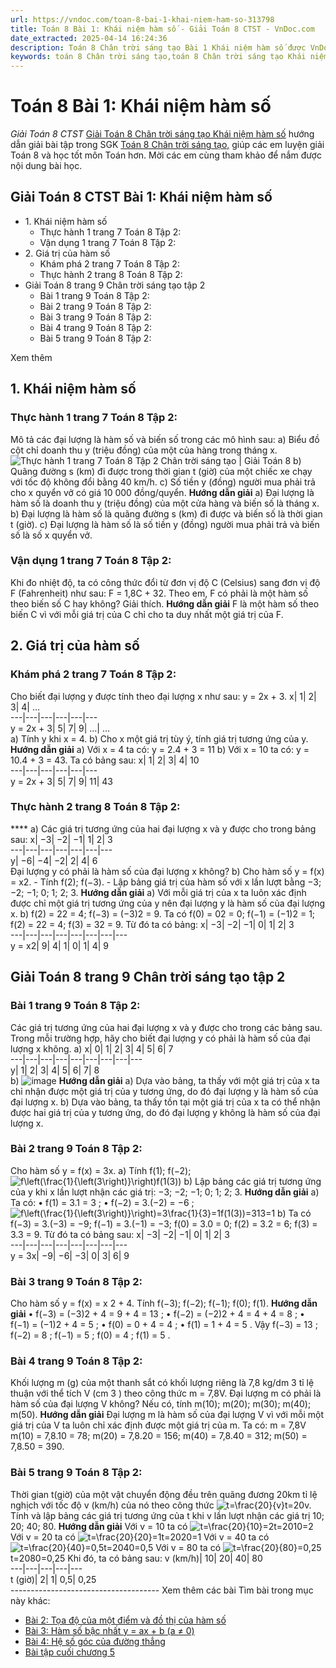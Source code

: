 ```yaml
---
url: https://vndoc.com/toan-8-bai-1-khai-niem-ham-so-313798
title: Toán 8 Bài 1: Khái niệm hàm số - Giải Toán 8 CTST - VnDoc.com
date_extracted: 2025-04-14 16:24:36
description: Toán 8 Chân trời sáng tạo Bài 1 Khái niệm hàm số được VnDoc biên soạn lời giải nhằm giúp các em nắm được nội dung được học trong bài, luyện giải Toán 8 hiệu quả.
keywords: toán 8 Chân trời sáng tạo,toán 8 Chân trời sáng tạo Khái niệm hàm số,toán lớp 8 Chân trời sáng tạo,giải toán 8 Chân trời sáng tạo,giải sgk toán 8 Chân trời sáng tạo,sgk toán 8 Chân trời sáng tạo,sách giáo khoa toán 8 Chân trời sáng tạo,toán 8 Khái niệm hàm số,giải toán 8 ctst,giải toán 8 bài 1 Khái niệm hàm số,khái niệm hàm số lớp 8
---
```


# Toán 8 Bài 1: Khái niệm hàm số
 _Giải Toán 8 CTST_
[Giải Toán 8 Chân trời sáng tạo Khái niệm hàm số](<https://vndoc.com/toan-8-bai-1-khai-niem-ham-so-313798>) hướng dẫn giải bài tập trong SGK [Toán 8 Chân trời sáng tạo,](<https://vndoc.com/toan-8-chan-troi-sang-tao>) giúp các em luyện giải Toán 8 và học tốt môn Toán hơn. Mời các em cùng tham khảo để nắm được nội dung bài học.
## Giải Toán 8 CTST Bài 1: Khái niệm hàm số
  * 1\. Khái niệm hàm số
    * Thực hành 1 trang 7 Toán 8 Tập 2: 
    * Vận dụng 1 trang 7 Toán 8 Tập 2: 
  * 2\. Giá trị của hàm số
    * Khám phá 2 trang 7 Toán 8 Tập 2:
    * Thực hành 2 trang 8 Toán 8 Tập 2:
  * Giải Toán 8 trang 9 Chân trời sáng tạo tập 2
    * Bài 1 trang 9 Toán 8 Tập 2:
    * Bài 2 trang 9 Toán 8 Tập 2:
    * Bài 3 trang 9 Toán 8 Tập 2:
    * Bài 4 trang 9 Toán 8 Tập 2:
    * Bài 5 trang 9 Toán 8 Tập 2:

Xem thêm
## **1\. Khái niệm hàm số**
### **Thực hành 1 trang 7 Toán 8 Tập 2:**
Mô tả các đại lượng là hàm số và biến số trong các mô hình sau:
a\) Biểu đồ cột chỉ doanh thu y \(triệu đồng\) của một của hàng trong tháng x.
![Thực hành 1 trang 7 Toán 8 Tập 2 Chân trời sáng tạo | Giải Toán 8](https://i.vdoc.vn/data/image/2024/01/09/thuc-hanh-1-trang-7-toan-8-tap-2.png)
b\) Quãng đường s \(km\) đi được trong thời gian t \(giờ\) của một chiếc xe chạy với tốc độ không đổi bằng 40 km/h.
c\) Số tiền y \(đồng\) người mua phải trả cho x quyển vở có giá 10 000 đồng/quyển.
**Hướng dẫn giải**
a\) Đại lượng là hàm số là doanh thu y \(triệu đồng\) của một cửa hàng và biến số là tháng x.
b\) Đại lượng là hàm số là quãng đường s \(km\) đi được và biến số là thời gian t \(giờ\).
c\) Đại lượng là hàm số là số tiền y \(đồng\) người mua phải trả và biến số là số x quyển vở.
### **Vận dụng 1 trang 7 Toán 8 Tập 2:**
Khi đo nhiệt độ, ta có công thức đổi từ đơn vị độ C \(Celsius\) sang đơn vị độ F \(Fahrenheit\) như sau: F = 1,8C + 32. Theo em, F có phải là một hàm số theo biến số C hay không? Giải thích.
**Hướng dẫn giải**
F là một hàm số theo biến C vì với mỗi giá trị của C chỉ cho ta duy nhất một giá trị của F.
## **2\. Giá trị của hàm số**
### **Khám phá 2 trang 7 Toán 8 Tập 2:**
Cho biết đại lượng y được tính theo đại lượng x như sau: y = 2x + 3.
x| 1| 2| 3| 4| …  
---|---|---|---|---|---  
y = 2x + 3| 5| 7| 9| …| …  
a\) Tính y khi x = 4.
b\) Cho x một giá trị tùy ý, tính giá trị tương ứng của y.
**Hướng dẫn giải**
a\) Với x = 4 ta có: y = 2.4 + 3 = 11
b\) Với x = 10 ta có: y = 10.4 + 3 = 43.
Ta có bảng sau:
x| 1| 2| 3| 4| 10  
---|---|---|---|---|---  
y = 2x + 3| 5| 7| 9| 11| 43  
### **Thực hành 2 trang 8 Toán 8 Tập 2:**
**** a\) Các giá trị tương ứng của hai đại lượng x và y được cho trong bảng sau:
x| −3| −2| −1| 1| 2| 3  
---|---|---|---|---|---|---  
y| −6| −4| −2| 2| 4| 6  
Đại lượng y có phải là hàm số của đại lượng x không?
b\) Cho hàm số y = f\(x\) = x2.
\- Tính f\(2\); f\(−3\).
\- Lập bảng giá trị của hàm số với x lần lượt bằng −3; −2; −1; 0; 1; 2; 3.
**Hướng dẫn giải**
a\) Với mỗi giá trị của x ta luôn xác định được chỉ một giá trị tương ứng của y nên đại lượng y là hàm số của đại lượng x.
b\) f\(2\) = 22 = 4; f\(−3\) = \(−3\)2 = 9.
Ta có f\(0\) = 02 = 0; f\(−1\) = \(−1\)2 = 1;
f\(2\) = 22 = 4; f\(3\) = 32 = 9.
Từ đó ta có bảng:
x| −3| −2| −1| 0| 1| 2| 3  
---|---|---|---|---|---|---|---  
y = x2| 9| 4| 1| 0| 1| 4| 9  
## Giải Toán 8 trang 9 Chân trời sáng tạo tập 2
### Bài 1 trang 9 Toán 8 Tập 2:
Các giá trị tương ứng của hai đại lượng x và y được cho trong các bảng sau. Trong mỗi trường hợp, hãy cho biết đại lượng y có phải là hàm số của đại lượng x không.
a\)
x| 0| 1| 2| 3| 4| 5| 6| 7  
---|---|---|---|---|---|---|---|---  
y| 1| 2| 3| 4| 5| 6| 7| 8  
b\)
![image](https://i.vdoc.vn/data/image/2024/01/09/bai-1-trang-9-1.png)
**Hướng dẫn giải**
a\) Dựa vào bảng, ta thấy với một giá trị của x ta chỉ nhận được một giá trị của y tương ứng, do đó đại lượng y là hàm số của đại lượng x.
b\) Dựa vào bảng, ta thấy tồn tại một giá trị của x ta có thể nhận được hai giá trị của y tương ứng, do đó đại lượng y không là hàm số của đại lượng x.
### Bài 2 trang 9 Toán 8 Tập 2:
Cho hàm số y = f\(x\) = 3x.
a\) Tính f\(1\); f\(−2\); ![f\\left\(\\frac{1}{\\left\(3\\right\)}\\right\)](https://i.vdoc.vn/data/image/blank.png)f\(1\(3\)\)
b\) Lập bảng các giá trị tương ứng của y khi x lần lượt nhận các giá trị: −3; −2; −1; 0; 1; 2; 3.
**Hướng dẫn giải**
a\) Ta có:
• f\(1\) = 3.1 = 3 ;
• f\(−2\) = 3.\(−2\) = −6 ;
![f\\left\(\\frac{1}{\\left\(3\\right\)}\\right\)=3\\frac{1}{3}=1](https://i.vdoc.vn/data/image/blank.png)f\(1\(3\)\)=313=1
b\) Ta có f\(−3\) = 3.\(−3\) = −9; f\(−1\) = 3.\(−1\) = −3;
f\(0\) = 3.0 = 0; f\(2\) = 3.2 = 6; f\(3\) = 3.3 = 9.
Từ đó ta có bảng sau:
x| −3| −2| −1| 0| 1| 2| 3  
---|---|---|---|---|---|---|---  
y = 3x| −9| −6| −3| 0| 3| 6| 9  
### Bài 3 trang 9 Toán 8 Tập 2:
Cho hàm số y = f\(x\) = x 2 \+ 4. Tính f\(−3\); f\(−2\); f\(−1\); f\(0\); f\(1\).
**Hướng dẫn giải**
• f\(−3\) = \(−3\)2 \+ 4 = 9 + 4 = 13 ;
• f\(−2\) = \(−2\)2 \+ 4 = 4 + 4 = 8 ;
• f\(−1\) = \(−1\)2 \+ 4 = 5 ;
• f\(0\) = 0 + 4 = 4 ;
• f\(1\) = 1 + 4 = 5 .
Vậy f\(−3\) = 13 ; f\(−2\) = 8 ; f\(−1\) = 5 ; f\(0\) = 4 ; f\(1\) = 5 .
### Bài 4 trang 9 Toán 8 Tập 2:
Khối lượng m \(g\) của một thanh sắt có khối lượng riêng là 7,8 kg/dm 3 tỉ lệ thuận với thể tích V \(cm 3 \) theo công thức m = 7,8V. Đại lượng m có phải là hàm số của đại lượng V không? Nếu có, tính m\(10\); m\(20\); m\(30\); m\(40\); m\(50\).
**Hướng dẫn giải**
Đại lượng m là hàm số của đại lượng V vì với mỗi một giá trị của V ta luôn chỉ xác định được một giá trị của m.
Ta có: m = 7,8V
m\(10\) = 7,8.10 = 78;
m\(20\) = 7,8.20 = 156;
m\(40\) = 7,8.40 = 312;
m\(50\) = 7,8.50 = 390.
### Bài 5 trang 9 Toán 8 Tập 2:
Thời gian t\(giờ\) của một vật chuyển động đều trên quãng đương 20km tỉ lệ nghịch với tốc độ v \(km/h\) của nó theo công thức ![t=\\frac{20}{v}](https://i.vdoc.vn/data/image/blank.png)t=20v. Tính và lập bảng các giá trị tương ứng của t khi v lần lượt nhận các giá trị 10; 20; 40; 80.
**Hướng dẫn giải**
Với v = 10 ta có ![t=\\frac{20}{10}=2](https://i.vdoc.vn/data/image/blank.png)t=2010=2
Với v = 20 ta có ![t=\\frac{20}{20}=1](https://i.vdoc.vn/data/image/blank.png)t=2020=1
Với v = 40 ta có ![t=\\frac{20}{40}=0,5](https://i.vdoc.vn/data/image/blank.png)t=2040=0,5
Với v = 80 ta có ![t=\\frac{20}{80}=0,25](https://i.vdoc.vn/data/image/blank.png)t=2080=0,25
Khi đó, ta có bảng sau:
v \(km/h\)| 10| 20| 40| 80  
---|---|---|---|---  
t \(giờ\)| 2| 1| 0,5| 0,25  
\-------------------------------------
Xem thêm các bài Tìm bài trong mục này khác:
  * [Bài 2: Tọa độ của một điểm và đồ thị của hàm số](</toan-8-bai-2-toa-do-cua-mot-diem-va-do-thi-cua-ham-so-313808>)
  * [Bài 3: Hàm số bậc nhất y = ax + b \(a ≠ 0\)](</toan-8-bai-3-ham-so-bac-nhat-y-ax-b-a-0-313846>)
  * [Bài 4: Hệ số góc của đường thẳng](</toan-8-bai-4-he-so-goc-cua-duong-thang-313849>)
  * [Bài tập cuối chương 5](</toan-8-bai-tap-cuoi-chuong-5-tap-2-chan-troi-sang-tao-314354>)


